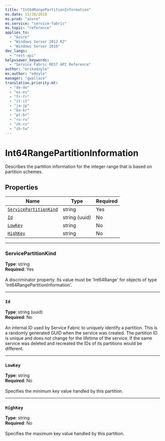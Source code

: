 ```yaml
---
title: "Int64RangePartitionInformation"
ms.date: 11/26/2018
ms.prod: "azure"
ms.service: "service-fabric"
ms.topic: "reference"
applies_to: 
  - "Azure"
  - "Windows Server 2012 R2"
  - "Windows Server 2016"
dev_langs: 
  - "rest-api"
helpviewer_keywords: 
  - "Service Fabric REST API Reference"
author: "erikadoyle"
ms.author: "edoyle"
manager: "gwallace"
translation.priority.mt: 
  - "de-de"
  - "es-es"
  - "fr-fr"
  - "it-it"
  - "ja-jp"
  - "ko-kr"
  - "pt-br"
  - "ru-ru"
  - "zh-cn"
  - "zh-tw"
---
```

# Int64RangePartitionInformation

Describes the partition information for the integer range that is based on partition schemes.

## Properties
| Name | Type | Required |
| --- | --- | --- |
| [`ServicePartitionKind`](#servicepartitionkind) | string | Yes |
| [`Id`](#id) | string (uuid) | No |
| [`LowKey`](#lowkey) | string | No |
| [`HighKey`](#highkey) | string | No |

____
### ServicePartitionKind
__Type__: string <br/>
__Required__: Yes <br/>
<br/>
A discriminator property. Its value must be 'Int64Range' for objects of type 'Int64RangePartitionInformation'.

____
### `Id`
__Type__: string (uuid) <br/>
__Required__: No<br/>
<br/>
An internal ID used by Service Fabric to uniquely identify a partition. This is a randomly generated GUID when the service was created. The partition ID is unique and does not change for the lifetime of the service. If the same service was deleted and recreated the IDs of its partitions would be different.

____
### `LowKey`
__Type__: string <br/>
__Required__: No<br/>
<br/>
Specifies the minimum key value handled by this partition.

____
### `HighKey`
__Type__: string <br/>
__Required__: No<br/>
<br/>
Specifies the maximum key value handled by this partition.

